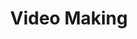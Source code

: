 ---
title: "Video Making"
description: "Lorem video making description ipsum dolor amet sum"
faIcon: "film"
---